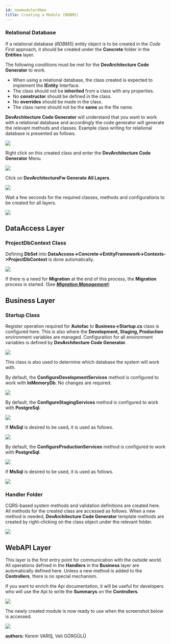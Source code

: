 ```yaml
---
id: newmodulerdbms
title: Creating a Module (RDBMS)
---
```

### Relational Database

If a relational database (*RDBMS*) entity object is to be created in the *Code First* approach,
it should be created under the **Concrete** folder in the **Entities** layer.

The following conditions must be met for the **DevArchitecture Code Generator** to work.

- When using a relational database, the class created is expected to implement the **IEntity** Interface.
- The class should not be **inherited** from a class with any properties.
- No **constructor** should be defined in the class.
- No **overrides** should be made in the class.
- The class name should not be the **same** as the file name.

**DevArchitecture Code Generator** will understand that you want to work with a relational
database and accordingly the code generator will generate the relevant methods and classes.
Example class writing for relational database is presented as follows.

![](./../media/image107.png)

Right click on this created class and enter the **DevArchitecture Code Generator** Menu.

![](./../media/image31.png) 

Click on **DevArchitectureFw Generate All Layers**.

![](./../media/image32.png) 

Wait a few seconds for the required classes, methods and configurations to be created for all layers.

![](./../media/image33.png) 

## DataAccess Layer

### ProjectDbContext Class

Defining **DbSet** into **DataAccess->Concrete->EntityFramework->Contexts->ProjectDbContext** is done automatically.

![](./../media/image34.png) 

If there is a need for **Migration** at the end of this process, the **Migration** process is started. (See [***Migration Management***](migration))

## Business Layer
### Startup Class

Register operation required for **Autofac** to **Business->Startup.cs** class is configured here.
This is also where the **Development, Staging, Production** environment variables are managed.
Configuration for all environment variables is defined by **DevArchitecture Code Generator**.

![](./../media/image35.png) 

This class is also used to determine which database the system will work with.

By default, the **ConfigureDevelopmentServices** method is configured to work with **InMemoryDb**.
No changes are required.

![](./../media/image36.png)

By default, the **ConfigureStagingServices** method is configured to work with **PostgreSql**.

![](./../media/image37.png)

If **MsSql** is desired to be used, it is used as follows.

![](./../media/image38.png)

By default, the **ConfigureProductionServices** method is configured to work with **PostgreSql**.

![](./../media/image40.png)

If **MsSql** is desired to be used, it is used as follows.

![](./../media/image41.png)

### Handler Folder

CQRS-based system methods and validation definitions are created here. All methods for the created class are accessed as follows. When a new method is needed, **DevArchitecture Code Generator** template methods are created by right-clicking on the class object under the relevant folder.

![](./../media/image39.png)

## WebAPI Layer

This layer is the first entry point for communication with the outside world.
All operations defined in the **Handlers** in the **Business** layer are automatically
defined here. Unless a new method is added to the **Controllers**, there is no special mechanism.

If you want to enrich the Api documentation, it will be useful for developers
who will use the Api to write the **Summarys** on the **Controllers**.

![](./../media/image42.png)

The newly created module is now ready to use when the screenshot below is accessed.

![](./../media/image43.png)

**authors:** Kerem VARIŞ, Veli GÖRGÜLÜ